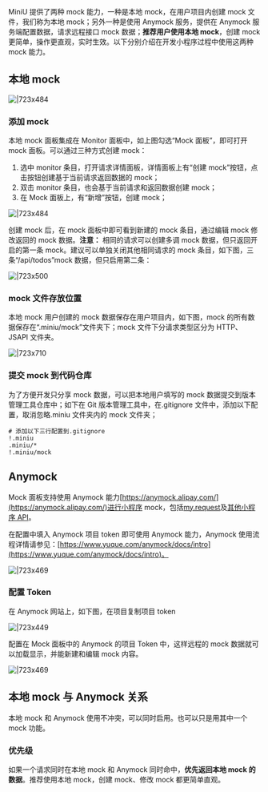 MiniU 提供了两种 mock 能力，一种是本地 mock，在用户项目内创建 mock 文件，我们称为本地 mock；另外一种是使用 Anymock 服务，提供在 Anymock 服务端配置数据，请求远程接口 mock 数据；**推荐用户使用本地 mock**，创建 mock 更简单，操作更直观，实时生效。以下分别介绍在开发小程序过程中使用这两种 mock 能力。

## 本地 mock
![|723x484](https://cdn.nlark.com/yuque/0/2021/png/179989/1618320073643-48354cbd-db4a-4da7-96ef-cfa8d3748fee.png#align=left&display=inline&height=1288&margin=%5Bobject%20Object%5D&name=image.png&originHeight=1288&originWidth=1925&size=407769&status=done&style=none&width=1925)

### 添加 mock
本地 mock 面板集成在 Monitor 面板中，如上图勾选“Mock 面板”，即可打开 mock 面板。可以通过三种方式创建 mock：

1. 选中 monitor 条目，打开请求详情面板，详情面板上有“创建 mock”按钮，点击按钮创建基于当前请求返回数据的 mock；
1. 双击 monitor 条目，也会基于当前请求和返回数据创建 mock；
1. 在 Mock 面板上，有“新增”按钮，创建 mock；

![|723x484](https://cdn.nlark.com/yuque/0/2021/png/179989/1618320098528-d85a70b4-bed7-4b20-9757-186a7bcc24b4.png#align=left&display=inline&height=1004&margin=%5Bobject%20Object%5D&name=image.png&originHeight=1004&originWidth=1500&size=268833&status=done&style=none&width=1500)

创建 mock 后，在 mock 面板中即可看到新建的 mock 条目，通过编辑 mock 修改返回的 mock 数据。**注意：** 相同的请求可以创建多调 mock 数据，但只返回开启的第一条 mock。建议可以单独关闭其他相同请求的 mock 条目，如下图，三条“/api/todos”mock 数据，但只启用第二条：

![|723x500](https://cdn.nlark.com/yuque/0/2021/png/179989/1618320128627-677e9ec1-1b7e-4782-8999-3d71dc214c37.png#align=left&display=inline&height=1794&margin=%5Bobject%20Object%5D&name=image.png&originHeight=1794&originWidth=2598&size=578290&status=done&style=none&width=2598)

### mock 文件存放位置
本地 mock 用户创建的 mock 数据保存在用户项目内，如下图，mock 的所有数据保存在“.miniu/mock”文件夹下；mock 文件下分请求类型区分为 HTTP、JSAPI 文件夹。

![|723x710](https://cdn.nlark.com/yuque/0/2021/png/179989/1618320147523-4aefa49d-48b2-4ae1-b50a-85edaf294d91.png#align=left&display=inline&height=752&margin=%5Bobject%20Object%5D&name=image.png&originHeight=752&originWidth=766&size=164017&status=done&style=none&width=766)

### 提交 mock 到代码仓库
为了方便开发只分享 mock 数据，可以把本地用户填写的 mock 数据提交到版本管理工具仓库中；如下在 Git 版本管理工具中，在.gitignore 文件中，添加以下配置，取消忽略.miniu 文件夹内的 mock 文件夹；
```plain
# 添加以下三行配置到.gitignore
!.miniu
.miniu/*
!.miniu/mock
```

## Anymock
Mock 面板支持使用 Anymock 能力[https://anymock.alipay.com/](https://anymock.alipay.com/)进行小程序 mock，包括[my.request](https://opendocs.alipay.com/mini/api/owycmh)及[其他小程序 API](https://opendocs.alipay.com/mini/api)。

在配置中填入 Anymock 项目 token 即可使用 Anymock 能力，Anymock 使用流程详情请参见：[https://www.yuque.com/anymock/docs/intro](https://www.yuque.com/anymock/docs/intro)。

![|723x469](https://cdn.nlark.com/yuque/0/2021/png/179989/1618320177983-1feb404a-09c8-4732-8b66-b9525c4b0798.png#align=left&display=inline&height=1794&margin=%5Bobject%20Object%5D&name=image.png&originHeight=1794&originWidth=2766&size=526788&status=done&style=none&width=2766)

### 配置 Token
在 Anymock 网站上，如下图，在项目复制项目 token

![|723x449](https://cdn.nlark.com/yuque/0/2021/png/179989/1618320197001-29b4cdb7-ca6a-4327-9be5-5db79682330a.png#align=left&display=inline&height=1376&margin=%5Bobject%20Object%5D&name=image.png&originHeight=1376&originWidth=2218&size=279603&status=done&style=none&width=2218)

配置在 Mock 面板中的 Anymock 的项目 Token 中，这样远程的 mock 数据就可以加载显示，并能新建和编辑 mock 内容。

![|723x469](https://cdn.nlark.com/yuque/0/2021/png/179989/1618320217351-ad1f5695-d238-4b8d-a537-fbd7b64ae075.png#align=left&display=inline&height=1794&margin=%5Bobject%20Object%5D&name=image.png&originHeight=1794&originWidth=2766&size=497889&status=done&style=none&width=2766)

## 本地 mock 与 Anymock 关系
本地 mock 和 Anymock 使用不冲突，可以同时启用。也可以只是用其中一个 mock 功能。

### 优先级
如果一个请求同时在本地 mock 和 Anymock 同时命中，**优先返回本地 mock 的数据**。推荐使用本地 mock，创建 mock、修改 mock 都更简单直观。

